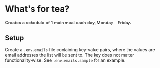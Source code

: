 # What's for tea?
Creates a schedule of 1 main meal each day, Monday - Friday. 

## Setup
Create a `.env.emails` file containing key-value pairs, where the values are email addresses the list will be sent to. The key does not matter functionality-wise. See `.env.emails.sample` for an example.
